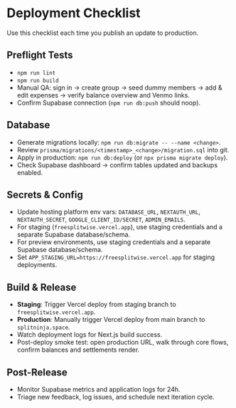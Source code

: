 # Deployment Checklist

Use this checklist each time you publish an update to production.

## Preflight Tests
- `npm run lint`
- `npm run build`
- Manual QA: sign in → create group → seed dummy members → add & edit expenses → verify balance overview and Venmo links.
- Confirm Supabase connection (`npm run db:push` should noop).

## Database
- Generate migrations locally: `npm run db:migrate -- --name <change>`.
- Review `prisma/migrations/<timestamp>_<change>/migration.sql` into git.
- Apply in production: `npm run db:deploy` (or `npx prisma migrate deploy`).
- Check Supabase dashboard → confirm tables updated and backups enabled.

## Secrets & Config
- Update hosting platform env vars: `DATABASE_URL`, `NEXTAUTH_URL`, `NEXTAUTH_SECRET`, `GOOGLE_CLIENT_ID/SECRET`, `ADMIN_EMAILS`.
- For staging (`freesplitwise.vercel.app`), use staging credentials and a separate Supabase database/schema.
- For preview environments, use staging credentials and a separate Supabase database/schema.
- Set `APP_STAGING_URL=https://freesplitwise.vercel.app` for staging deployments.

## Build & Release
- **Staging**: Trigger Vercel deploy from staging branch to `freesplitwise.vercel.app`.
- **Production**: Manually trigger Vercel deploy from main branch to `splitninja.space`.
- Watch deployment logs for Next.js build success.
- Post-deploy smoke test: open production URL, walk through core flows, confirm balances and settlements render.

## Post-Release
- Monitor Supabase metrics and application logs for 24h.
- Triage new feedback, log issues, and schedule next iteration cycle.
